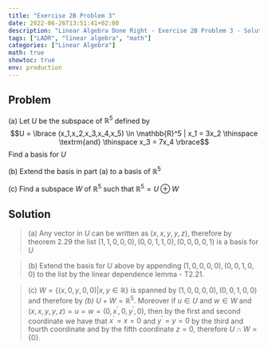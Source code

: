 ```yaml
---
title: "Exercise 2B Problem 3"
date: 2022-06-26T13:51:41+02:00
description: "Linear Algebra Done Right - Exercise 2B Problem 3 - Solution"
tags: ["LADR", "linear algebra", "math"]
categories: ["Linear Algebra"]
math: true
showtoc: true
env: production
---
```


## Problem
(a) Let $U$ be the subspace of $\mathbb{R}^5$ defined by
$$U = \lbrace (x_1,x_2,x_3,x_4,x_5) \in \mathbb{R}^5 | x_1 = 3x_2 \thinspace \textrm{and} \thinspace x_3 = 7x_4 \rbrace$$
Find a basis for $U$

(b) Extend the basis in part (a) to a basis of $\mathbb{R}^5$

(c) Find a subspace $W$ of $\mathbb{R}^5$ such that $\mathbb{R}^5 = U \oplus W$


## Solution
> (a) Any vector in $U$ can be written as $(x,x,y,y,z)$, therefore by theorem 2.29 the list $(1,1,0,0,0),(0,0,1,1,0),(0,0,0,0,1)$ is a basis for $U$

> (b) Extend the basis for $U$ above by appending $(1,0,0,0,0),(0,0,1,0,0)$ to the list by the linear dependence lemma - T2.21.

> (c) $W = \lbrace (x,0,y,0,0) | x,y \in \mathbb{R} \rbrace$ is spanned by $(1,0,0,0,0),(0,0,1,0,0)$ and therefore by *(b)* $U + W = \mathbb{R}^5$. Moreover if $u \in U$ and $w \in W$ and $(x,x,y,y,z) = u = w = (0,x^\prime,0,y^\prime,0)$, then by the first and second coordinate we have that $x^\prime = x = 0$ and $y^\prime = y = 0$ by the third and fourth coordinate and by the fifth coordinate $z = 0$, therefore $U \cap W = \lbrace 0 \rbrace$.











